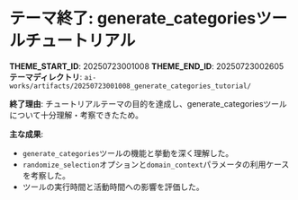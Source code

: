 # テーマ終了: generate_categoriesツールチュートリアル

**THEME_START_ID**: 20250723001008
**THEME_END_ID**: 20250723002605
**テーマディレクトリ**: `ai-works/artifacts/20250723001008_generate_categories_tutorial/`

**終了理由**:
チュートリアルテーマの目的を達成し、generate_categoriesツールについて十分理解・考察できたため。

**主な成果**:
- `generate_categories`ツールの機能と挙動を深く理解した。
- `randomize_selection`オプションと`domain_context`パラメータの利用ケースを考察した。
- ツールの実行時間と活動時間への影響を評価した。
